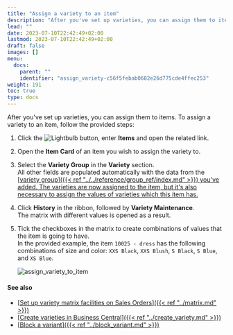 ```yaml
---
title: "Assign a variety to an item"
description: "After you've set up varieties, you can assign them to items."
lead: ""
date: 2023-07-10T22:42:49+02:00
lastmod: 2023-07-10T22:42:49+02:00
draft: false
images: []
menu:
  docs:
    parent: ""
    identifier: "assign_variety-c56f5febab0682e26d775cde4ffec253"
weight: 191
toc: true
type: docs
---
```

After you've set up varieties, you can assign them to items. To assign a variety to an item, follow the provided steps:

1. Click the ![Lightbulb](Lightbulb_icon.PNG) button, enter **Items** and open the related link.   
2. Open the **Item Card** of an item you wish to assign the variety to. 
3. Select the **Variety Group** in the **Variety** section.     
   All other fields are populated automatically with the data from the [<ins>variety group<ins>]({{< ref "../../reference/group_ref/index.md" >}}) you've added.
   The varieties are now assigned to the item, but it's also necessary to assign the values of varieties which this item has. 
4. Click **History** in the ribbon, followed by **Variety Maintenance**.     
   The matrix with different values is opened as a result. 
5. Tick the checkboxes in the matrix to create combinations of values that the item is going to have.       
   In the provided example, the item `10025 - dress` has the following combinations of size and color: `XXS Black`, `XXS Blush`, `S Black`, `S Blue`, and `XS Blue`.   

   ![assign_variety_to_item](assign_variety_to_item.png)

#### See also

- [<ins>Set up variety matrix facilities on Sales Orders<ins>]({{< ref "../matrix.md" >}})
- [<ins>Create varieties in Business Central<ins>]({{< ref "../create_variety.md" >}})
- [<ins>Block a variant<ins>]({{< ref "../block_variant.md" >}})